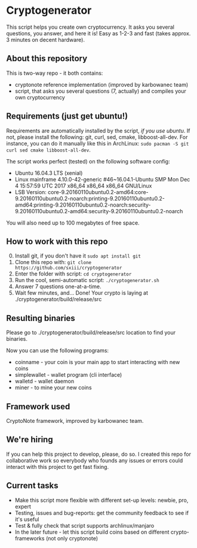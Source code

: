 # Cryptogenerator
This script helps you create own cryptocurrency. It asks you several questions, you answer, and here it is! Easy as 1-2-3 and fast (takes approx. 3 minutes on decent hardware).

## About this repository
This is two-way repo - it both contains:
* cryptonote reference implementation (improved by karbowanec team)
* script, that asks you several questions (7, actually) and compiles your own cryptocurrency

## Requirements (just get ubuntu!)
Requirements are automatically installed by the script, *if you use ubuntu*. If not, please install the following: git, curl, sed, cmake, libboost-all-dev. For instance, you can do it manually like this in ArchLinux: `sudo pacman -S git curl sed cmake libboost-all-dev`.

The script works perfect (tested) on the following software config:
* Ubuntu 16.04.3 LTS (xenial)
* Linux mainframe 4.10.0-42-generic #46~16.04.1-Ubuntu SMP Mon Dec 4 15:57:59 UTC 2017 x86_64 x86_64 x86_64 GNU/Linux
* LSB Version:	core-9.20160110ubuntu0.2-amd64:core-9.20160110ubuntu0.2-noarch:printing-9.20160110ubuntu0.2-amd64:printing-9.20160110ubuntu0.2-noarch:security-9.20160110ubuntu0.2-amd64:security-9.20160110ubuntu0.2-noarch

You will also need up to 100 megabytes of free space.

## How to work with this repo
0) Install git, if you don't have it `sudo apt install git`
1) Clone this repo with: `git clone https://github.com/sxiii/cryptogenerator`
2) Enter the folder with script: `cd cryptogenerator`
3) Run the cool, semi-automatic script: `./cryptogenerator.sh`
4) Answer 7 questions one-at-a-time.
5) Wait few minutes, and... Done! Your crypto is laying at ./cryptogenerator/build/release/src

## Resulting binaries
Please go to ./cryptogenerator/build/release/src location to find your binaries.

Now you can use the following programs:
* coinname - your coin is your main app to start interacting with new coins
* simplewallet - wallet program (cli interface)
* walletd - wallet daemon
* miner - to mine your new coins

## Framework used
CryptoNote framework, improved by karbowanec team.

## We're hiring
If you can help this project to develop, please, do so. I created this repo for collaborative work so everybody who founds any issues or errors could interact with this project to get fast fixing.

## Current tasks
* Make this script more flexible with different set-up levels: newbie, pro, expert
* Testing, issues and bug-reports: get the community feedback to see if it's useful
* Test & fully check that script supports archlinux/manjaro
* In the later future - let this script build coins based on different crypto-frameworks (not only cryptonote)

